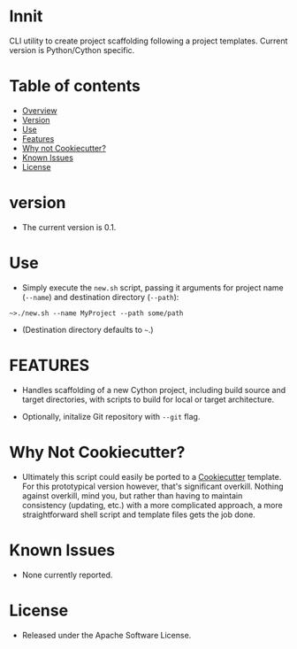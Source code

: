 # Innit

CLI utility to create project scaffolding following a project templates. Current version is Python/Cython specific.

# Table of contents

  * [Overview](#innit)
  * [Version](#version)
  * [Use](#use)
  * [Features](#features)
  * [Why not Cookiecutter?](#why-not-cookiecutter)
  * [Known Issues](#known-issues)   
  * [License](#license)  

# version

* The current version is 0.1.

# Use

* Simply execute the `new.sh` script, passing it arguments for project name (`--name`) and destination directory (`--path`):

`~>./new.sh --name MyProject --path some/path`

* (Destination directory defaults to `~`.)

# FEATURES

* Handles scaffolding of a new Cython project, including build source and target directories, with scripts to build for local or target architecture.

* Optionally, initalize Git repository with `--git` flag.

# Why Not Cookiecutter?

* Ultimately this script could easily be ported to a [Cookiecutter]() template. For this prototypical version however, that's significant overkill. Nothing against overkill, mind you, but rather than having to maintain consistency (updating, etc.) with a more complicated approach, a more straightforward shell script and template files gets the job done.

# Known Issues

* None currently reported.

# License

* Released under the Apache Software License.
